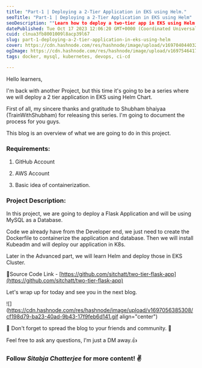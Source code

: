 ```yaml
---
title: "Part-1 | Deploying a 2-Tier Application in EKS using Helm."
seoTitle: "Part-1 | Deploying a 2-Tier Application in EKS using Helm"
seoDescription: ""Learn how to deploy a two-tier app in EKS using Helm charts. Containerize, Kubernetes, and EKS deployment - step by step.""
datePublished: Tue Oct 17 2023 12:06:20 GMT+0000 (Coordinated Universal Time)
cuid: clnua3fb8001009l8acp39l67
slug: part-1-deploying-a-2-tier-application-in-eks-using-helm
cover: https://cdn.hashnode.com/res/hashnode/image/upload/v1697040440328/b41b61b7-8923-408b-b24f-2240cc49b2f5.png
ogImage: https://cdn.hashnode.com/res/hashnode/image/upload/v1697546417894/a1f2bd2c-3322-4945-8e56-65d2c9dd66ca.png
tags: docker, mysql, kubernetes, devops, ci-cd

---
```


Hello learners,

I'm back with another Project, but this time it's going to be a series where we will deploy a 2 tier application in EKS using Helm Chart.

First of all, my sincere thanks and gratitude to Shubham bhaiyaa (TrainWithShubham) for releasing this series. I'm going to document the process for you guys.

This blog is an overview of what we are going to do in this project.

### Requirements:

1. GitHub Account
    
2. AWS Account
    
3. Basic idea of containerization.
    

### Project Description:

In this project, we are going to deploy a Flask Application and will be using MySQL as a Database.

Code we already have from the Developer end, we just need to create the Dockerfile to containerize the application and database. Then we will install Kubeadm and will deploy our application in K8s.

Later in the Advanced part, we will learn Helm and deploy those in EKS Cluster.

🎯Source Code Link - [https://github.com/sitchatt/two-tier-flask-app](https://github.com/sitchatt/two-tier-flask-app)

Let's wrap up for today and see you in the next blog.

![](https://cdn.hashnode.com/res/hashnode/image/upload/v1697056385308/cf198d79-ba23-40ad-9b43-17f9feb6d141.gif align="center")

💖 Don't forget to spread the blog to your friends and community. 💖

Feel free to ask any questions, I'm just a DM away.👍

### Follow *Sitabja Chatterjee* for more content! ✌️